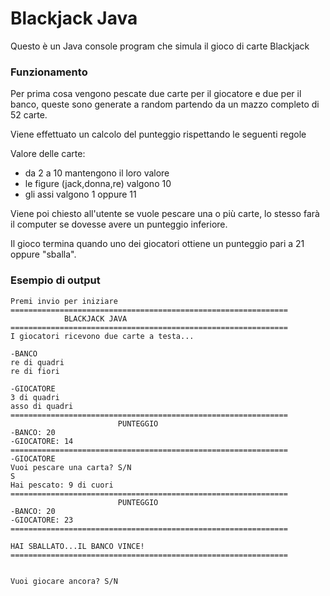 # Blackjack Java
Questo è un Java console program che simula il gioco di carte Blackjack

### Funzionamento
Per prima cosa vengono pescate due carte per il giocatore e due per il banco, queste  sono generate a random partendo da un mazzo completo di 52 carte. 


Viene effettuato un calcolo del punteggio rispettando le seguenti regole

Valore delle carte:
- da 2 a 10 mantengono il loro valore
- le figure (jack,donna,re) valgono 10
- gli assi valgono 1 oppure 11

Viene poi chiesto all'utente se vuole pescare una o più carte, lo stesso farà il computer se dovesse avere un punteggio inferiore.

Il gioco termina quando uno dei giocatori ottiene un punteggio pari a 21 oppure "sballa".

### Esempio di output
```
Premi invio per iniziare
==============================================================
			BLACKJACK JAVA
==============================================================
I giocatori ricevono due carte a testa...

-BANCO
re di quadri
re di fiori

-GIOCATORE
3 di quadri
asso di quadri
==============================================================
                        PUNTEGGIO
-BANCO: 20
-GIOCATORE: 14
==============================================================
-GIOCATORE
Vuoi pescare una carta? S/N
S
Hai pescato: 9 di cuori
==============================================================
                        PUNTEGGIO
-BANCO: 20
-GIOCATORE: 23
==============================================================

HAI SBALLATO...IL BANCO VINCE!
==============================================================


Vuoi giocare ancora? S/N